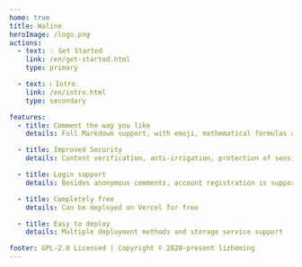 ```yaml
---
home: true
title: Waline
heroImage: /logo.png
actions:
  - text: 💡 Get Started
    link: /en/get-started.html
    type: primary

  - text: ℹ️ Intro
    link: /en/intro.html
    type: secondary

features:
  - title: Comment the way you like
    details: Full Markdown support, with emoji, mathematical formulas and HTML embedding support

  - title: Improved Security
    details: Content verification, anti-irrigation, protection of sensitive data, etc.

  - title: Login support
    details: Besides anonymous comments, account registration is supported to maintain identity

  - title: Completely free
    details: Can be deployed on Vercel for free

  - title: Easy to deploy
    details: Multiple deployment methods and storage service support

footer: GPL-2.0 Licensed | Copyright © 2020-present lizheming
---
```

